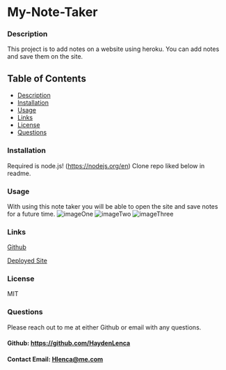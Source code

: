 # My-Note-Taker
    
  ### Description
  This project is to add notes on a website using heroku.
  You can add notes and save them on the site.

  ## Table of Contents
  * [Description](#description)
  * [Installation](#installation)
  * [Usage](#usage)
  * [Links](#links)
  * [License](#license)
  * [Questions](#questions)
  
  ### Installation
  Required is node.js! (https://nodejs.org/en)
  Clone repo liked below in readme. 
  

  ### Usage 
  With using this note taker you will be able to open the site and save notes for a future time. 
  ![imageOne]()
  ![imageTwo]()
  ![imageThree]()

  ### Links
  [Github](https://github.com/HaydenLenca/My-Note-Taker) 
  
  [Deployed Site](https://haydens-note-taker.herokuapp.com/)

  ### License 
   MIT

  
   

  ### Questions 
  Please reach out to me at either Github or email with any questions.
  #### Github: https://github.com/HaydenLenca
  #### Contact Email: Hlenca@me.com